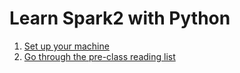 # Learn Spark2 with Python

1. [Set up your machine](https://github.com/soumendra/learn-spark-python/blob/master/setting-up.md)
2. [Go through the pre-class reading list](https://github.com/soumendra/learn-spark-python/blob/master/pre-course-reading.md)

